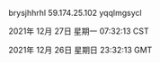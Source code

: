 brysjhhrhl 59.174.25.102 yqqlmgsycl

2021年 12月 27日 星期一 07:32:13 CST

2021年 12月 26日 星期日 23:32:13 GMT
